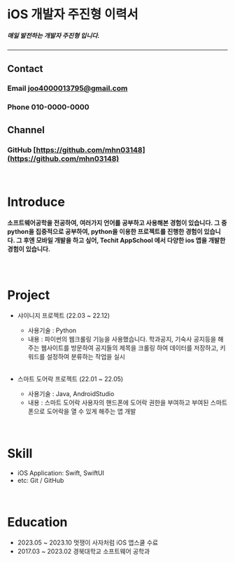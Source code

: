 # iOS 개발자 주진형 이력서

##### 매일 발전하는 개발자 주진형 입니다.
---

## **Contact**

### Email   joo4000013795@gmail.com

### Phone  010-0000-0000

## **Channel**

### GitHub [https://github.com/mhn03148](https://github.com/mhn03148)

</br> 

# Introduce

#### 소프트웨어공학을 전공하여, 여러가지 언어를 공부하고 사용해본 경험이 있습니다. 그 중 python을 집중적으로 공부하여, python을 이용한 프로젝트를 진행한 경험이 있습니다. 그 후엔 모바일 개발을 하고 싶어, Techit AppSchool 에서 다양한 ios 앱을 개발한 경험이 있습니다.

### 

</br>
 
# Project
- 샤이니지 프로젝트 (22.03 ~ 22.12) 
    - 사용기술 : Python
    - 내용 :  파이썬의 웹크롤링 기능을 사용했습니다. 학과공지, 기숙사 공지등을 해주는 웹사이트를 방문하여 공지들의 제목을 크롤링 하여 데이터를 저장하고, 키워드를 설정하여 분류하는 작업을 실시
  
  </br>
- 스마트 도어락 프로젝트 (22.01 ~ 22.05) 
    - 사용기술 : Java, AndroidStudio
    - 내용 : 스마트 도어락 사용자의 핸드폰에 도어락 권한을 부여하고 부여된 스마트폰으로 도어락을 열 수 있게 해주는 앱 개발

</br>

# Skill
- iOS Application: Swift, SwiftUI
- etc: Git / GitHub

</br>

# Education
- 2023.05 ~ 2023.10 멋쟁이 사자처럼 iOS 앱스쿨 수료
- 2017.03 ~ 2023.02 경북대학교 소프트웨어 공학과
